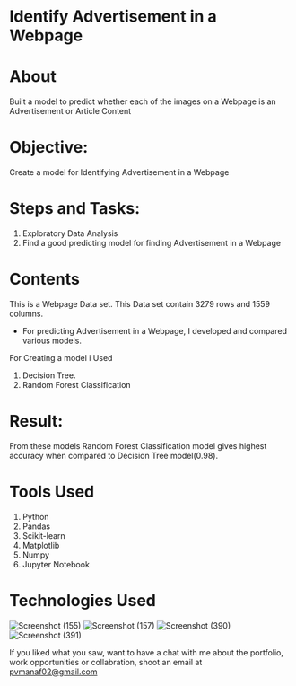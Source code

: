 
# Identify Advertisement in a Webpage

# About

Built a model to predict whether each of the images on a Webpage is an Advertisement or Article Content

# Objective: 
Create a model for Identifying Advertisement in a Webpage
# Steps and Tasks:
1. Exploratory Data Analysis
2. Find a good predicting model for finding Advertisement in a Webpage


# Contents
This is a Webpage Data set. This Data set contain 3279 rows and 1559 columns.

* For predicting Advertisement in a Webpage, I developed and compared various models.

For Creating a model i Used
1) Decision Tree.
2) Random Forest Classification

 
# Result:
From these models Random Forest Classification model gives highest accuracy when compared to Decision Tree model(0.98).

# Tools Used

1) Python
2) Pandas
3) Scikit-learn
4) Matplotlib
5) Numpy
6) Jupyter Notebook


# Technologies Used
![Screenshot (155)](https://user-images.githubusercontent.com/84491967/139635128-5ac86cca-3de3-483e-9ba2-d0de52da5e49.png)
![Screenshot (157)](https://user-images.githubusercontent.com/84491967/140642806-d77b4a89-7c81-4fd7-83da-2c1f694212f6.png)
![Screenshot (390)](https://user-images.githubusercontent.com/84491967/146012601-1299d211-c83b-4459-a43b-1e9fb10b320f.png)
![Screenshot (391)](https://user-images.githubusercontent.com/84491967/146012677-6c652709-d2cc-4b43-b349-4312317757f7.png)

If you liked what you saw, want to have a chat with me about the portfolio, work opportunities or collabration, shoot an email at pvmanaf02@gmail.com
